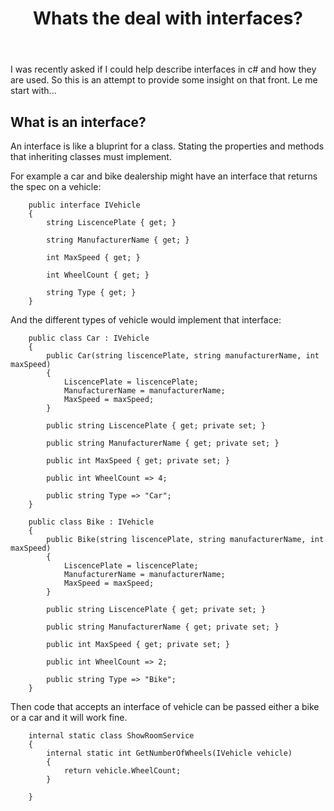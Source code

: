 ﻿---
layout: post
title: Whats the deal with interfaces?
--- 

I was recently asked if I could help describe interfaces in c# and how they are used. So this is an attempt to provide some insight on that front. Le me start with...

## What is an interface?

An interface is like a bluprint for a class. Stating the properties and methods that inheriting classes must implement.

For example a car and bike dealership might have an interface that returns the spec on a vehicle:

```
    public interface IVehicle
    {
        string LiscencePlate { get; }

        string ManufacturerName { get; }

        int MaxSpeed { get; }

        int WheelCount { get; }

        string Type { get; }
    }
```

And the different types of vehicle would implement that interface:

```
    public class Car : IVehicle
    {
        public Car(string liscencePlate, string manufacturerName, int maxSpeed)
        {
            LiscencePlate = liscencePlate;
            ManufacturerName = manufacturerName;
            MaxSpeed = maxSpeed;
        }

        public string LiscencePlate { get; private set; }

        public string ManufacturerName { get; private set; }

        public int MaxSpeed { get; private set; }

        public int WheelCount => 4;

        public string Type => "Car";
    }

    public class Bike : IVehicle
    {
        public Bike(string liscencePlate, string manufacturerName, int maxSpeed)
        {
            LiscencePlate = liscencePlate;
            ManufacturerName = manufacturerName;
            MaxSpeed = maxSpeed;
        }

        public string LiscencePlate { get; private set; }

        public string ManufacturerName { get; private set; }

        public int MaxSpeed { get; private set; }

        public int WheelCount => 2;

        public string Type => "Bike";
    }

```

Then code that accepts an interface of vehicle can be passed either a bike or a car and it will work fine. 

```
    internal static class ShowRoomService
    {
        internal static int GetNumberOfWheels(IVehicle vehicle)
        {
            return vehicle.WheelCount;
        }

    }
```
